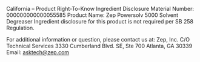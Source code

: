  
 
 
California – Product Right-To-Know Ingredient Disclosure 
Material Number: 000000000000055585 
Product Name: Zep Powersolv 5000 Solvent Degreaser 
Ingredient disclosure for this product is not required per SB 258 Regulation. 
 
For additional information or question, please contact us at: 
Zep, Inc. 
C/O Technical Services 
3330 Cumberland Blvd. SE, Ste 700 
Atlanta, GA 30339 
Email: asktech@zep.com 
 
 
 
 
